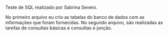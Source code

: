 Teste de SQL realizado por Sabrina Severo.

No primeiro arquivo eu crio as tabelas do banco de dados com as informações que foram fornecidas.
No segundo arquivo, são realizadas as tarefas de consultas básicas e consultas e junção.
